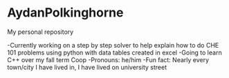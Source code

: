 # AydanPolkinghorne
My personal repository

-Currently working on a step by step solver to help explain how to do CHE 101 problems using python with data tables created in excel
-Going to learn C++ over my fall term Coop
-Pronouns: he/him 
-Fun fact: Nearly every town/city I have lived in, I have lived on university street
